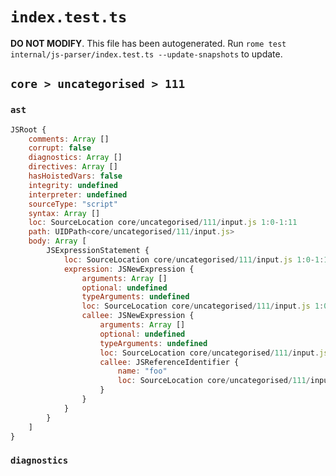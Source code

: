 # `index.test.ts`

**DO NOT MODIFY**. This file has been autogenerated. Run `rome test internal/js-parser/index.test.ts --update-snapshots` to update.

## `core > uncategorised > 111`

### `ast`

```javascript
JSRoot {
	comments: Array []
	corrupt: false
	diagnostics: Array []
	directives: Array []
	hasHoistedVars: false
	integrity: undefined
	interpreter: undefined
	sourceType: "script"
	syntax: Array []
	loc: SourceLocation core/uncategorised/111/input.js 1:0-1:11
	path: UIDPath<core/uncategorised/111/input.js>
	body: Array [
		JSExpressionStatement {
			loc: SourceLocation core/uncategorised/111/input.js 1:0-1:11
			expression: JSNewExpression {
				arguments: Array []
				optional: undefined
				typeArguments: undefined
				loc: SourceLocation core/uncategorised/111/input.js 1:0-1:11
				callee: JSNewExpression {
					arguments: Array []
					optional: undefined
					typeArguments: undefined
					loc: SourceLocation core/uncategorised/111/input.js 1:4-1:11
					callee: JSReferenceIdentifier {
						name: "foo"
						loc: SourceLocation core/uncategorised/111/input.js 1:8-1:11 (foo)
					}
				}
			}
		}
	]
}
```

### `diagnostics`

```

```
